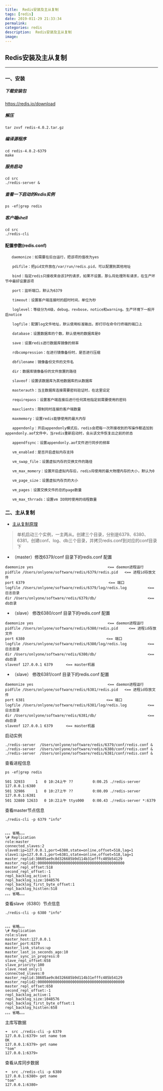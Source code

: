 ```yaml
---
title:  Redis安装及主从复制
tags: [redis]
date: 2019-011-29 21:33:34
permalink:
categories: redis
description:  Redis安装及主从复制
image:
---
```


<p class="description" ></p>

<!-- more -->

## Redis安装及主从复制

---


### 一、安装

##### 下载安装包

https://redis.io/download

##### 解压

```
tar zxvf redis-4.0.2.tar.gz
```
##### 编译源程序

```
cd redis-4.0.2-6379
make 
```

##### 服务启动

```
cd src
./redis-server &
```

##### 查看一下启动的Redis实例

```
ps -ef|grep redis
```

##### 客户端shell

```
cd src
./redis-cli 
```

#### 配置参数(redis.conf)

```
   daemonize：如需要在后台运行，把该项的值改为yes

　　pdifile：把pid文件放在/var/run/redis.pid，可以配置到其他地址

　　bind：指定redis只接收来自该IP的请求，如果不设置，那么将处理所有请求，在生产环节中最好设置该项

　　port：监听端口，默认为6379

　　timeout：设置客户端连接时的超时时间，单位为秒

　　loglevel：等级分为4级，debug，revbose，notice和warning。生产环境下一般开启notice

　　logfile：配置log文件地址，默认使用标准输出，即打印在命令行终端的端口上

　　database：设置数据库的个数，默认使用的数据库是0

　　save：设置redis进行数据库镜像的频率

　　rdbcompression：在进行镜像备份时，是否进行压缩

　　dbfilename：镜像备份文件的文件名

　　dir：数据库镜像备份的文件放置的路径

　　slaveof：设置该数据库为其他数据库的从数据库

　　masterauth：当主数据库连接需要密码验证时，在这里设定

　　requirepass：设置客户端连接后进行任何其他指定前需要使用的密码

　　maxclients：限制同时连接的客户端数量

　　maxmemory：设置redis能够使用的最大内存

　　appendonly：开启appendonly模式后，redis会把每一次所接收到的写操作都追加到appendonly.aof文件中，当redis重新启动时，会从该文件恢复出之前的状态

　　appendfsync：设置appendonly.aof文件进行同步的频率

　　vm_enabled：是否开启虚拟内存支持

　　vm_swap_file：设置虚拟内存的交换文件的路径

　　vm_max_momery：设置开启虚拟内存后，redis将使用的最大物理内存的大小，默认为0

　　vm_page_size：设置虚拟内存页的大小

　　vm_pages：设置交换文件的总的page数量

　　vm_max_thrrads：设置vm IO同时使用的线程数量 

```


### 二、主从复制

* [主从复制原理](https://yq.aliyun.com/articles/79223?spm=5176.8091938.0.0.TKdCyN)

> 单机启动三个实例，一主两从。创建三个目录，分别是6379、6380、6381，创建conf、log、db三个目录，并拷贝redis.conf到对应的conf目录下


* （master）修改6379/conf 目录下的redis.conf 配置

```
daemonize yes　　　　　　　　　　　　　　　　　　　　 <== daemon进程运行
pidfile /Users/onlyone/software/redis/6379/redis.pid   <== 进程id存放文件
port 6379                                　　　　<== 端口
logfile /Users/onlyone/software/redis/6379/log/redis.log   　　　　<== 日志目录
dir /Users/onlyone/software/redis/6379/db/                 　　　　<== db目录
```

* （slave） 修改6380/conf 目录下的redis.conf 配置

```
daemonize yes　　　　　　　　　　　　　　　　　　　　 <== daemon进程运行
pidfile /Users/onlyone/software/redis/6380/redis.pid     <== 进程id存放文件
port 6380                               　　　　<== 端口
logfile /Users/onlyone/software/redis/6380/log/redis.log   　　　　<== 日志目录
dir /Users/onlyone/software/redis/6380/db/                 　　　　<== db目录
slaveof 127.0.0.1 6379      <== master机器
```

* （slave） 修改6381/conf 目录下的redis.conf 配置

```
daemonize yes　　　　　　　　　　　　　　　　　　　　 <== daemon进程运行
pidfile /Users/onlyone/software/redis/6381/redis.pid   <== 进程id存放文件
port 6381                               　　　　<== 端口
logfile /Users/onlyone/software/redis/6381/log/redis.log   　　　　<== 日志目录
dir /Users/onlyone/software/redis/6381/db/                 　　　　<== db目录
slaveof 127.0.0.1 6379      <== master机器
```



启动实例

```
./redis-server  /Users/onlyone/software/redis/6379/conf/redis.conf & 
./redis-server  /Users/onlyone/software/redis/6380/conf/redis.conf & 
./redis-server  /Users/onlyone/software/redis/6381/conf/redis.conf & 
```

查看进程信息

```
ps -ef|grep redis

501 32933     1   0 10:24上午 ??         0:00.25 ./redis-server 127.0.0.1:6380 
501 32986     1   0 10:27上午 ??         0:00.09 ./redis-server 127.0.0.1:6381 
501 32880 12633   0 10:22上午 ttys000    0:00.43 ./redis-server *:6379
```

查看master节点信息

```
./redis-cli -p 6379 "info"


。。。省略。。。
\# Replication
role:master
connected_slaves:2
slave0:ip=127.0.0.1,port=6380,state=online,offset=518,lag=1
slave1:ip=127.0.0.1,port=6381,state=online,offset=518,lag=1
master_replid:38605ae9c8d326685b9d114b31efffc405b54129
master_replid2:0000000000000000000000000000000000000000
master_repl_offset:518
second_repl_offset:-1
repl_backlog_active:1
repl_backlog_size:1048576
repl_backlog_first_byte_offset:1
repl_backlog_histlen:518
。。。省略。。。

```

查看slave（6380）节点信息

```
./redis-cli -p 6380 "info"


。。。省略。。。
\# Replication
role:slave
master_host:127.0.0.1
master_port:6379
master_link_status:up
master_last_io_seconds_ago:10
master_sync_in_progress:0
slave_repl_offset:658
slave_priority:100
slave_read_only:1
connected_slaves:0
master_replid:38605ae9c8d326685b9d114b31efffc405b54129
master_replid2:0000000000000000000000000000000000000000
master_repl_offset:658
second_repl_offset:-1
repl_backlog_active:1
repl_backlog_size:1048576
repl_backlog_first_byte_offset:1
repl_backlog_histlen:658
。。。省略。。。

```

主库写数据

```
➜  src ./redis-cli -p 6379
127.0.0.1:6379> set name tom
OK
127.0.0.1:6379> get name
"tom"
127.0.0.1:6379> 
```

查看从库同步数据

```
➜  src ./redis-cli -p 6380
127.0.0.1:6380> get name
"tom"
127.0.0.1:6380> 
```